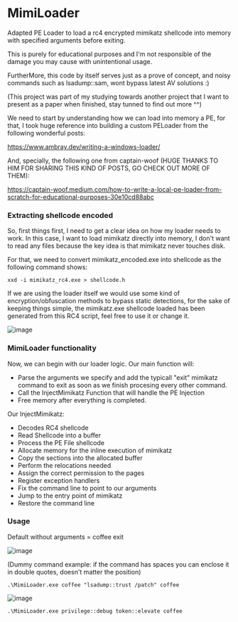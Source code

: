 # MimiLoader
Adapted PE Loader to load a rc4 encrypted mimikatz shellcode into memory with specified arguments before exiting.

This is purely for educational purposes and I'm not responsible of the damage you may cause with unintentional usage.

FurtherMore, this code by itself serves just as a prove of concept, and noisy commands such as lsadump::sam, wont bypass latest AV solutions :)

(This project was part of my studying towards another project that I want to present as a paper when finished, stay tunned to find out more ^^)

We need to start by understanding how we can load into memory a PE, for that, I took huge reference into building a custom PELoader from the following wonderful posts:

https://www.ambray.dev/writing-a-windows-loader/

And, specially, the following one from captain-woof (HUGE THANKS TO HIM FOR SHARING THIS KIND OF POSTS, GO CHECK OUT MORE OF THEM):

https://captain-woof.medium.com/how-to-write-a-local-pe-loader-from-scratch-for-educational-purposes-30e10cd88abc

### Extracting shellcode encoded

So, first things first, I need to get a clear idea on how my loader needs to work. In this case, I want to load mimikatz directly into memory, I don't want to read any files because the key idea is that mimikatz never touches disk.

For that, we need to convert mimikatz_encoded.exe into shellcode as the following command shows:

```
xxd -i mimikatz_rc4.exe > shellcode.h
```

If we are using the loader itself we would use some kind of encryption/obfuscation methods to bypass static detections, for the sake of keeping things simple, the  mimikatz.exe shellcode loaded has been generated from this RC4 script, feel free to use it or change it.

![image](https://github.com/user-attachments/assets/8024df9d-1b80-4f9a-8c61-236ca2ddb1a1)


### MimiLoader functionality


Now, we can begin with our loader logic.
Our main function will:
- Parse the arguments we specify and add the typicall "exit" mimikatz command to exit as soon as we finish procesing every other command.
- Call the InjectMimikatz Function that will handle the PE Injection
- Free memory after everything is completed.


Our InjectMimikatz:
- Decodes RC4 shellcode
- Read Shellcode into a buffer
- Process the PE File shellcode
- Allocate memory for the inline execution of mimikatz
- Copy the sections into the allocated buffer
- Perform the relocations needed
- Assign the correct permission to the pages
- Register exception handlers
- Fix the command line to point to our arguments
- Jump to the entry point of mimikatz
- Restore the command line


### Usage

Default without arguments = coffee exit

![image](https://github.com/user-attachments/assets/6fce6f9e-c176-43c3-b1c9-e5986810ba93)

(Dummy command example: if the command has spaces you can enclose it in double quotes, doesn't matter the position)

```
.\MimiLoader.exe coffee "lsadump::trust /patch" coffee
```

![image](https://github.com/user-attachments/assets/ed864b68-c308-4723-b60d-508a3d4998bd)


```
.\MimiLoader.exe privilege::debug token::elevate coffee
```





